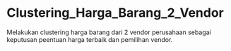 # Clustering_Harga_Barang_2_Vendor
Melakukan clustering harga barang dari 2 vendor perusahaan sebagai keputusan peentuan harga terbaik dan pemilihan vendor.
